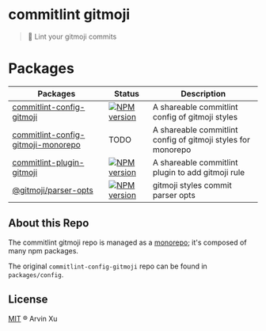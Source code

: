 # commitlint gitmoji

> 🎉 Lint your gitmoji commits

# Packages

| Packages                                                          | Status                                     | Description                                                  |
| ----------------------------------------------------------------- | ------------------------------------------ | ------------------------------------------------------------ |
| [commitlint-config-gitmoji](./packages/config)                    | [![NPM version][config-image]][config-url] | A shareable commitlint config of gitmoji styles              |
| [commitlint-config-gitmoji-monorepo](./packages/config-mono-repo) | TODO                                       | A shareable commitlint config of gitmoji styles for monorepo |
| [commitlint-plugin-gitmoji](./packages/plugin)                    | [![NPM version][plugin-image]][plugin-url] | A shareable commitlint plugin to add gitmoji rule            |
| [@gitmoji/parser-opts](./packages/parser-opts)                    | [![NPM version][parser-image]][parser-url] | gitmoji styles commit parser opts                            |

<!-- npm url -->

[config-image]: http://img.shields.io/npm/v/commitlint-config-gitmoji.svg?style=flat-square&color=deepgreen&label=latest
[config-url]: http://npmjs.org/package/commitlint-config-gitmoji
[plugin-image]: http://img.shields.io/npm/v/commitlint-plugin-gitmoji.svg?style=flat-square&color=deepgreen&label=latest
[plugin-url]: http://npmjs.org/package/commitlint-plugin-gitmoji
[plugin-image]: http://img.shields.io/npm/v/commitlint-plugin-gitmoji.svg?style=flat-square&color=deepgreen&label=latest
[plugin-url]: http://npmjs.org/package/commitlint-plugin-gitmoji
[parser-image]: http://img.shields.io/npm/v/@gitmoji/parser-opts.svg?style=flat-square&color=deepgreen&label=latest
[parser-url]: http://npmjs.org/package/@gitmoji/parser-opts

## About this Repo

The commitlint gitmoji repo is managed as a [monorepo](https://github.com/babel/babel/blob/master/doc/design/monorepo.md); it's composed of many npm packages.

The original `commitlint-config-gitmoji` repo can be found in `packages/config`.

## License

[MIT](./LICENSE) ® Arvin Xu
